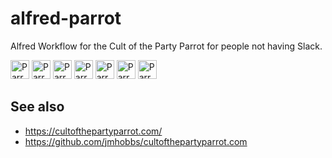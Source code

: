 # alfred-parrot

Alfred Workflow for the Cult of the Party Parrot for people not having Slack.

<img width=30 src='https://cultofthepartyparrot.com/parrots/wave1parrot.gif' alt='Parrot'/>
<img width=30 src='https://cultofthepartyparrot.com/parrots/wave2parrot.gif' alt='Parrot'/>
<img width=30 src='https://cultofthepartyparrot.com/parrots/wave3parrot.gif' alt='Parrot'/>
<img width=30 src='https://cultofthepartyparrot.com/parrots/wave4parrot.gif' alt='Parrot'/>
<img width=30 src='https://cultofthepartyparrot.com/parrots/wave5parrot.gif' alt='Parrot'/>
<img width=30 src='https://cultofthepartyparrot.com/parrots/wave6parrot.gif' alt='Parrot'/>
<img width=30 src='https://cultofthepartyparrot.com/parrots/wave7parrot.gif' alt='Parrot'/>

## See also

- https://cultofthepartyparrot.com/
- https://github.com/jmhobbs/cultofthepartyparrot.com
